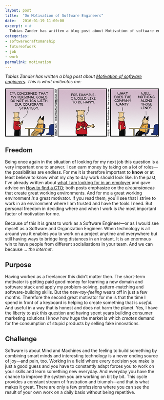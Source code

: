 ```yaml
---
layout: post
title:  "On Motivation of Software Engineers"
date:   2016-01-19 11:00:00
excerpt: > #
  Tobias Zander has written a blog post about Motivation of software engineers. These are my motivations.
categories:
- softwarecraftsmanship
- futureofwork
- job
- work
permalink: motivation
---
```


*Tobias Zander has written a blog post about 
[Motivation of software engineers](http://www.travelling-developer.com/2016/01/motivation-of-software-engineers/). This is what motivates me:*

[![Happieness](/uploads/dilbert-happy-2015-10-16.gif)](http://dilbert.com/strip/2015-10-16)

## Freedom

Being once again in the situation of looking for my next job this question is a very important one to answer. I can earn money by 
taking on a lot of roles—the possibilities are endless. For me it is therefore important to **know** or at least believe to know
what my day to day work should look like. In the past, I've already written about [what I am looking for in an employer](/leaving-dothiv/) 
and gave advice on [How to find a CTO](/how-to-find-a-cto/); both posts emphasize on the *circumstances* that create great 
working environments. And for me a great working environment *is* a great motivator. If you read them, you'll see that I strive 
to work in an environment where I am trusted and have the tools I need. But personal freedom in deciding
where and when I work is *the* most important factor of motivation for me. 

Because of this it is great to work as a Software Engineer—or as I would see myself as a Software and Organization Engineer. When
technology is all around you it enables you to work on a project anytime and everywhere but still having ways to bridge long distances
in an instant. It is an enormous win to have people from different socialisations in your team. And we can because … *the internet*.

## Purpose

Having worked as a freelancer this didn't matter then. The short-term motivator is getting paid good money for learning a new domain
and software stack and apply my problem-solving, pattern-matching and software-building skills. But the *new-toy-feeling* wears off
in just a few months. Therefore the second great motivator for me is that the time I spend in front of a keyboard is helping to create
something that is *useful*. And useful in a way that is honest and does not harm the planet. Yes, I have the liberty to ask this 
question and having spent years building consumer marketing solutions I know how huge the market is which *creates* demand
for the consumption of stupid products by selling fake innovations.

## Challenge

Software is about Mind and Machines and the feeling to build something by combining smart minds and interesting technology is a 
never ending source of joy—and pain, too. Working in a field where every decision you make is just a good guess and you have to
constantly adapt forces you to work on your skills and learn something new everyday. And everyday you have the chance to improve
the system you are working on bit by bit. This cycle provides a constant stream of frustration and triumph—and that is what makes
it great. There are only a few professions where you can see the result of your own work on a daily basis  without being repetitive.

